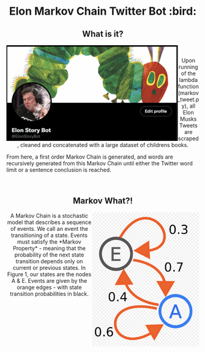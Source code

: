 <h1 align="center"> Elon Markov Chain Twitter Bot :bird: </h1> 
<h2 align="center"> What is it? </h2>
<img align="left" height=250 src="img/twitter.png"/>

<br>
<p align="center"> 
  Upon running of the lambda function (markov_tweet.py), all Elon Musks Tweets are scraped, cleaned and concatenated with a large dataset of childrens books. 
  
  From here, a first order Markov Chain is generated, and words are recursively generated from this Markov Chain until either the Twitter word limit or a sentence conclusion is reached.
</p>
<br>
<h2 align="center"> Markov What?! </h2>

<img align="right" height=350 src="img/markov_chain.png"/>
<p align="center"> 
  A Markov Chain is a stochastic model that describes a sequence of events. We call an event the transitioning of a state. Events must satisfy the *Markov Property* - meaning that the probability of the next state transition depends only on current or previous states. In Figure 1, our states are the nodes A & E. Events are given by the orange edges - with state transition probabilities in black.
</p>
